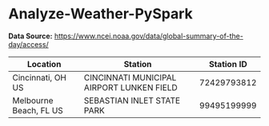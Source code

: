# Analyze-Weather-PySpark

**Data Source:** https://www.ncei.noaa.gov/data/global-summary-of-the-day/access/

| Location               | Station                                   | Station ID  |
| ---------------------- | ----------------------------------------- | ----------- |
| Cincinnati, OH US      | CINCINNATI MUNICIPAL AIRPORT LUNKEN FIELD | 72429793812 |
| Melbourne Beach, FL US | SEBASTIAN INLET STATE PARK                | 99495199999 |
